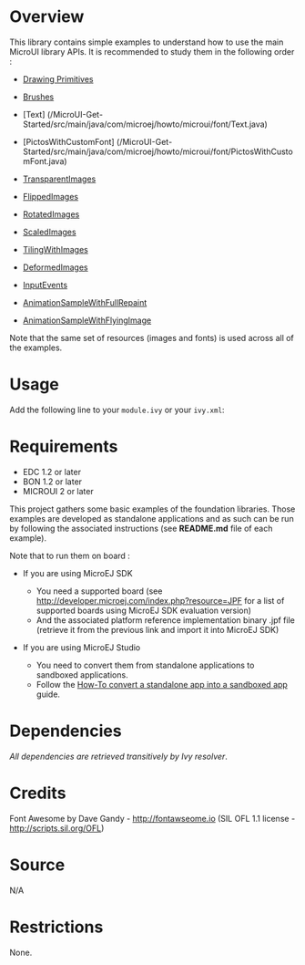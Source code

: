 <!--
	Markdown
	Copyright 2016 IS2T. All rights reserved.
	Use of this source code is governed by a BSD-style license that can be found at http://www.is2t.com/open-source-bsd-license/.
-->

# Overview
This library contains simple examples to understand how to use the main MicroUI library APIs. It is recommended to study them in the following order :


- [Drawing Primitives](/MicroUI-Get-Started/src/main/java/com/microej/howto/microui/drawing/Primitives.java)
- [Brushes](/MicroUI-Get-Started/src/main/java/com/microej/howto/microui/drawing/Brushes.java)

- [Text] (/MicroUI-Get-Started/src/main/java/com/microej/howto/microui/font/Text.java)
- [PictosWithCustomFont] (/MicroUI-Get-Started/src/main/java/com/microej/howto/microui/font/PictosWithCustomFont.java)

- [TransparentImages](/MicroUI-Get-Started/src/main/java/com/microej/howto/microui/image/TransparentImages.java)
- [FlippedImages](/MicroUI-Get-Started/src/main/java/com/microej/howto/microui/image/FlippedImages.java)
- [RotatedImages](/MicroUI-Get-Started/src/main/java/com/microej/howto/microui/image/RotatedImages.java)
- [ScaledImages](/MicroUI-Get-Started/src/main/java/com/microej/howto/microui/image/ScaledImages.java)
- [TilingWithImages](/MicroUI-Get-Started/src/main/java/com/microej/howto/microui/image/TilingWithImages.java)
- [DeformedImages](/MicroUI-Get-Started/src/main/java/com/microej/howto/microui/image/DeformedImages.java)

- [InputEvents](/MicroUI-Get-Started/src/main/java/com/microej/howto/microui/events/InputEvents.java)

- [AnimationSampleWithFullRepaint](/MicroUI-Get-Started/src/main/java/com/microej/howto/microui/animation/AnimationSampleWithFullRepaint.java)
- [AnimationSampleWithFlyingImage](/MicroUI-Get-Started/src/main/java/com/microej/howto/microui/animation/AnimationSampleWithFlyingImage.java)


Note that the same set of resources (images and fonts) is used across all of the examples.

# Usage
Add the following line to your `module.ivy` or your `ivy.xml`:
> <dependency org="ej.api" name="microui" rev="[2.0.0-RC0,3.0.0-RC0[" conf="provided->*" />
	
# Requirements
  - EDC 1.2 or later
  - BON 1.2 or later
  - MICROUI 2 or later

This project gathers some basic examples of the foundation libraries. Those examples are developed as standalone applications and as such can be run by following the associated instructions (see **README.md** file of each example).

Note that to run them on board :

* If you are using MicroEJ SDK
	* You need a supported board (see http://developer.microej.com/index.php?resource=JPF for a list of supported boards using MicroEJ SDK evaluation version)
	* And the associated platform reference implementation binary .jpf file (retrieve it from the previous link and import it into MicroEJ SDK)

* If you are using MicroEJ Studio
	* You need to convert them from standalone applications to sandboxed applications.
	* Follow the [How-To convert a standalone app into a sandboxed app](https://github.com/MicroEJ/How-To/tree/master/StandaloneToSandboxed) guide.

# Dependencies
_All dependencies are retrieved transitively by Ivy resolver_.

# Credits
Font Awesome by Dave Gandy - http://fontawseome.io
(SIL OFL 1.1 license - http://scripts.sil.org/OFL)

# Source
N/A

# Restrictions
None.
